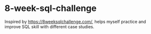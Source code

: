 # 8-week-sql-challenge
Inspired by https://8weeksqlchallenge.com/, helps myself practice and improve SQL skill with different case studies.
